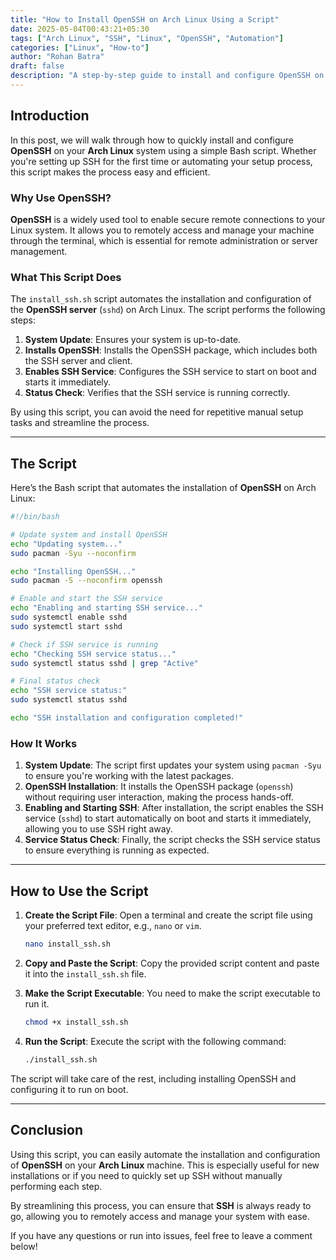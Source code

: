 ```yaml
---
title: "How to Install OpenSSH on Arch Linux Using a Script"
date: 2025-05-04T00:43:21+05:30
tags: ["Arch Linux", "SSH", "Linux", "OpenSSH", "Automation"]
categories: ["Linux", "How-to"]
author: "Rohan Batra"
draft: false
description: "A step-by-step guide to install and configure OpenSSH on Arch Linux using an automated script."
---
```


## Introduction

In this post, we will walk through how to quickly install and configure **OpenSSH** on your **Arch Linux** system using a simple Bash script. Whether you're setting up SSH for the first time or automating your setup process, this script makes the process easy and efficient.

### Why Use OpenSSH?

**OpenSSH** is a widely used tool to enable secure remote connections to your Linux system. It allows you to remotely access and manage your machine through the terminal, which is essential for remote administration or server management.

### What This Script Does

The `install_ssh.sh` script automates the installation and configuration of the **OpenSSH server** (`sshd`) on Arch Linux. The script performs the following steps:

1. **System Update**: Ensures your system is up-to-date.
2. **Installs OpenSSH**: Installs the OpenSSH package, which includes both the SSH server and client.
3. **Enables SSH Service**: Configures the SSH service to start on boot and starts it immediately.
4. **Status Check**: Verifies that the SSH service is running correctly.

By using this script, you can avoid the need for repetitive manual setup tasks and streamline the process.

---

## The Script

Here’s the Bash script that automates the installation of **OpenSSH** on Arch Linux:

```bash
#!/bin/bash

# Update system and install OpenSSH
echo "Updating system..."
sudo pacman -Syu --noconfirm

echo "Installing OpenSSH..."
sudo pacman -S --noconfirm openssh

# Enable and start the SSH service
echo "Enabling and starting SSH service..."
sudo systemctl enable sshd
sudo systemctl start sshd

# Check if SSH service is running
echo "Checking SSH service status..."
sudo systemctl status sshd | grep "Active"

# Final status check
echo "SSH service status:"
sudo systemctl status sshd

echo "SSH installation and configuration completed!"
```

### How It Works

1. **System Update**: The script first updates your system using `pacman -Syu` to ensure you're working with the latest packages.
2. **OpenSSH Installation**: It installs the OpenSSH package (`openssh`) without requiring user interaction, making the process hands-off.
3. **Enabling and Starting SSH**: After installation, the script enables the SSH service (`sshd`) to start automatically on boot and starts it immediately, allowing you to use SSH right away.
4. **Service Status Check**: Finally, the script checks the SSH service status to ensure everything is running as expected.

---

## How to Use the Script

1. **Create the Script File**: Open a terminal and create the script file using your preferred text editor, e.g., `nano` or `vim`.

   ```bash
   nano install_ssh.sh
   ```

2. **Copy and Paste the Script**: Copy the provided script content and paste it into the `install_ssh.sh` file.

3. **Make the Script Executable**: You need to make the script executable to run it.

   ```bash
   chmod +x install_ssh.sh
   ```

4. **Run the Script**: Execute the script with the following command:

   ```bash
   ./install_ssh.sh
   ```

The script will take care of the rest, including installing OpenSSH and configuring it to run on boot.

---

## Conclusion

Using this script, you can easily automate the installation and configuration of **OpenSSH** on your **Arch Linux** machine. This is especially useful for new installations or if you need to quickly set up SSH without manually performing each step.

By streamlining this process, you can ensure that **SSH** is always ready to go, allowing you to remotely access and manage your system with ease.

If you have any questions or run into issues, feel free to leave a comment below!
